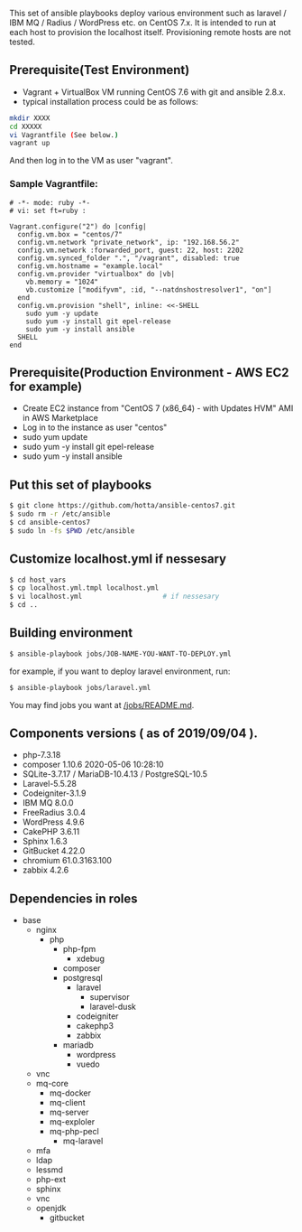 This set of ansible playbooks deploy various environment such as laravel / IBM MQ / Radius / WordPress etc. on CentOS 7.x. It is intended to run at each host to provision the localhost itself. Provisioning remote hosts are not tested.

## Prerequisite(Test Environment)

- Vagrant + VirtualBox VM running CentOS 7.6 with git and ansible 2.8.x.
- typical installation process could be as follows:

```bash
mkdir XXXX
cd XXXXX
vi Vagrantfile (See below.)
vagrant up
```
And then log in to the VM as user "vagrant".

### Sample Vagrantfile:

```Vagrantfile
# -*- mode: ruby -*-
# vi: set ft=ruby :

Vagrant.configure("2") do |config|
  config.vm.box = "centos/7"
  config.vm.network "private_network", ip: "192.168.56.2"
  config.vm.network :forwarded_port, guest: 22, host: 2202
  config.vm.synced_folder ".", "/vagrant", disabled: true
  config.vm.hostname = "example.local"
  config.vm.provider "virtualbox" do |vb|
    vb.memory = "1024"
    vb.customize ["modifyvm", :id, "--natdnshostresolver1", "on"]
  end
  config.vm.provision "shell", inline: <<-SHELL
    sudo yum -y update
    sudo yum -y install git epel-release
    sudo yum -y install ansible
  SHELL
end
```

## Prerequisite(Production Environment - AWS EC2 for example)

- Create EC2 instance from "CentOS 7 (x86_64) - with Updates HVM" AMI in AWS Marketplace 
- Log in to the instance as user "centos"
- sudo yum update
- sudo yum -y install git epel-release
- sudo yum -y install ansible

## Put this set of playbooks

```bash
$ git clone https://github.com/hotta/ansible-centos7.git
$ sudo rm -r /etc/ansible
$ cd ansible-centos7
$ sudo ln -fs $PWD /etc/ansible
```

## Customize localhost.yml if nessesary

```bash
$ cd host_vars
$ cp localhost.yml.tmpl localhost.yml
$ vi localhost.yml                    # if nessesary
$ cd ..
```

## Building environment 

```bash
$ ansible-playbook jobs/JOB-NAME-YOU-WANT-TO-DEPLOY.yml
```

for example, if you want to deploy laravel environment, run:

```bash
$ ansible-playbook jobs/laravel.yml
```

You may find jobs you want at [/jobs/README.md](https://github.com/hotta/ansible-centos7/tree/master/jobs).

## Components versions ( as of 2019/09/04 ).

- php-7.3.18
- composer 1.10.6 2020-05-06 10:28:10
- SQLite-3.7.17 / MariaDB-10.4.13 / PostgreSQL-10.5
- Laravel-5.5.28
- Codeigniter-3.1.9
- IBM MQ 8.0.0
- FreeRadius 3.0.4
- WordPress 4.9.6
- CakePHP 3.6.11
- Sphinx 1.6.3
- GitBucket 4.22.0
- chromium 61.0.3163.100
- zabbix 4.2.6

## Dependencies in roles

- base
  - nginx
    - php
      - php-fpm
        - xdebug
      - composer
      - postgresql
        - laravel
          - supervisor
          - laravel-dusk
        - codeigniter
        - cakephp3
        - zabbix
      - mariadb
        - wordpress
        - vuedo
  - vnc
  - mq-core
    - mq-docker
    - mq-client
    - mq-server
    - mq-exploler
    - mq-php-pecl
      - mq-laravel
  - mfa
  - ldap
  - lessmd
  - php-ext
  - sphinx
  - vnc
  - openjdk
    - gitbucket
